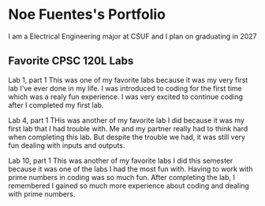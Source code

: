
# Noe Fuentes's Portfolio 

I am a Electrical Engineering major at CSUF and I plan on graduating in 2027

## Favorite CPSC 120L Labs

Lab 1, part 1
This was one of my favorite labs because it was my very first lab I've ever done in my life. I was introduced to coding for the first time which was a realy fun experience. I was very excited to continue coding after I completed my first lab. 

Lab 4, part 1
THis was another of my favorite lab I did because it was my first lab that I had trouble with. Me and my partner really had to think hard when completing this lab. But despite the trouble we had, it was still very fun dealing with inputs and outputs.

Lab 10, part 1
This was another of my favorite labs I did this semester because it was one of the labs I had the most fun with. Having to work with prime numbers in coding was so much fun. After completing the lab, I remembered I gained so much more experience about coding and dealing with prime numbers.